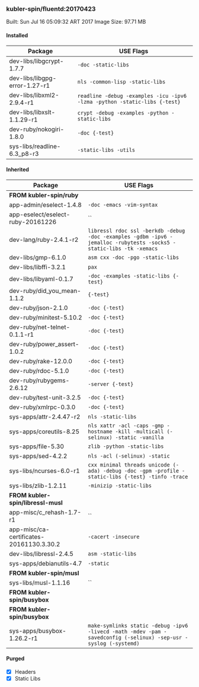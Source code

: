 ### kubler-spin/fluentd:20170423

Built: Sun Jul 16 05:09:32 ART 2017
Image Size: 97.71 MB

#### Installed
Package | USE Flags
--------|----------
dev-libs/libgcrypt-1.7.7 | `-doc -static-libs`
dev-libs/libgpg-error-1.27-r1 | `nls -common-lisp -static-libs`
dev-libs/libxml2-2.9.4-r1 | `readline -debug -examples -icu -ipv6 -lzma -python -static-libs {-test}`
dev-libs/libxslt-1.1.29-r1 | `crypt -debug -examples -python -static-libs`
dev-ruby/nokogiri-1.8.0 | `-doc {-test}`
sys-libs/readline-6.3_p8-r3 | `-static-libs -utils`
#### Inherited
Package | USE Flags
--------|----------
**FROM kubler-spin/ruby** |
app-admin/eselect-1.4.8 | `-doc -emacs -vim-syntax`
app-eselect/eselect-ruby-20161226 | ``
dev-lang/ruby-2.4.1-r2 | `libressl rdoc ssl -berkdb -debug -doc -examples -gdbm -ipv6 -jemalloc -rubytests -socks5 -static-libs -tk -xemacs`
dev-libs/gmp-6.1.0 | `asm cxx -doc -pgo -static-libs`
dev-libs/libffi-3.2.1 | `pax`
dev-libs/libyaml-0.1.7 | `-doc -examples -static-libs {-test}`
dev-ruby/did_you_mean-1.1.2 | `{-test}`
dev-ruby/json-2.1.0 | `-doc {-test}`
dev-ruby/minitest-5.10.2 | `-doc {-test}`
dev-ruby/net-telnet-0.1.1-r1 | `-doc {-test}`
dev-ruby/power_assert-1.0.2 | `-doc {-test}`
dev-ruby/rake-12.0.0 | `-doc {-test}`
dev-ruby/rdoc-5.1.0 | `-doc {-test}`
dev-ruby/rubygems-2.6.12 | `-server {-test}`
dev-ruby/test-unit-3.2.5 | `-doc {-test}`
dev-ruby/xmlrpc-0.3.0 | `-doc {-test}`
sys-apps/attr-2.4.47-r2 | `nls -static-libs`
sys-apps/coreutils-8.25 | `nls xattr -acl -caps -gmp -hostname -kill -multicall (-selinux) -static -vanilla`
sys-apps/file-5.30 | `zlib -python -static-libs`
sys-apps/sed-4.2.2 | `nls -acl (-selinux) -static`
sys-libs/ncurses-6.0-r1 | `cxx minimal threads unicode (-ada) -debug -doc -gpm -profile -static-libs {-test} -tinfo -trace`
sys-libs/zlib-1.2.11 | `-minizip -static-libs`
**FROM kubler-spin/libressl-musl** |
app-misc/c_rehash-1.7-r1 | ``
app-misc/ca-certificates-20161130.3.30.2 | `-cacert -insecure`
dev-libs/libressl-2.4.5 | `asm -static-libs`
sys-apps/debianutils-4.7 | `-static`
**FROM kubler-spin/musl** |
sys-libs/musl-1.1.16 | ``
**FROM kubler-spin/busybox** |
**FROM kubler-spin/busybox** |
sys-apps/busybox-1.26.2-r1 | `make-symlinks static -debug -ipv6 -livecd -math -mdev -pam -savedconfig (-selinux) -sep-usr -syslog (-systemd)`
#### Purged
- [x] Headers
- [x] Static Libs
